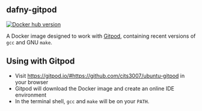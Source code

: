 ## dafny-gitpod

[![Docker hub version](https://img.shields.io/docker/v/adstewart/cits3007-gitpod?label=Docker%20Hub)](https://hub.docker.com/r/adstewart/cits3007-gitpod)

A Docker image designed to work with [Gitpod][gitpod], containing recent
versions of `gcc` and GNU `make`.

[gitpod]: https://www.gitpod.io/

## Using with Gitpod

- Visit https://gitpod.io/#https://github.com/cits3007/ubuntu-gitpod in your browser
- Gitpod will download the Docker image and create an online IDE environment
- In the terminal shell, `gcc` and `make` will be on your `PATH`.

